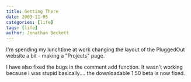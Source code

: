 ```yaml
---
title: Getting There
date: 2003-11-05
categories: [life]
tags: [life]
author: Jonathan Beckett
---
```


I'm spending my lunchtime at work changing the layout of the PluggedOut website a bit - making a "Projects" page.

I have also fixed the bugs in the comment add function. It wasn't working because I was stupid basically.... the downloadable 1.50 beta is now fixed.